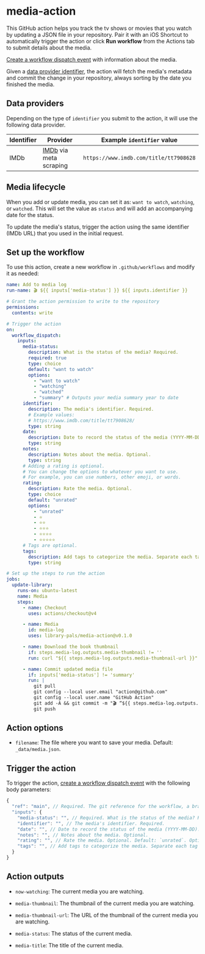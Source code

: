 # media-action

This GitHub action helps you track the tv shows or movies that you watch by updating a JSON file in your repository. Pair it with an iOS Shortcut to automatically trigger the action or click **Run workflow** from the Actions tab to submit details about the media.

[Create a workflow dispatch event](https://docs.github.com/en/rest/actions/workflows#create-a-workflow-dispatch-event) with information about the media.

Given a [data provider identifier](#data-providers), the action will fetch the media's metadata and commit the change in your repository, always sorting by the date you finished the media.

## Data providers

Depending on the type of `identifier` you submit to the action, it will use the following data provider.

| Identifier | Provider                                        | Example `identifier` value             |
| ---------- | ----------------------------------------------- | -------------------------------------- |
| IMDb       | [IMDb](https://www.imdb.com/) via meta scraping | `https://www.imdb.com/title/tt7908628` |

## Media lifecycle

When you add or update media, you can set it as: `want to watch`, `watching`, or `watched`. This will set the value as `status` and will add an accompanying date for the status.

To update the media's status, trigger the action using the same identifier (IMDb URL) that you used in the initial request.

<!-- START GENERATED DOCUMENTATION -->

## Set up the workflow

To use this action, create a new workflow in `.github/workflows` and modify it as needed:

```yml
name: Add to media log
run-name: 🎬 ${{ inputs['media-status'] }} ${{ inputs.identifier }}

# Grant the action permission to write to the repository
permissions:
  contents: write

# Trigger the action
on:
  workflow_dispatch:
    inputs:
      media-status:
        description: What is the status of the media? Required.
        required: true
        type: choice
        default: "want to watch"
        options:
          - "want to watch"
          - "watching"
          - "watched"
          - "summary" # Outputs your media summary year to date
      identifier:
        description: The media's identifier. Required.
        # Example values:
        # https://www.imdb.com/title/tt7908628/
        type: string
      date:
        description: Date to record the status of the media (YYYY-MM-DD). Leave blank for today.
        type: string
      notes:
        description: Notes about the media. Optional.
        type: string
      # Adding a rating is optional.
      # You can change the options to whatever you want to use.
      # For example, you can use numbers, other emoji, or words.
      rating:
        description: Rate the media. Optional.
        type: choice
        default: "unrated"
        options:
          - "unrated"
          - ⭐️
          - ⭐️⭐️
          - ⭐️⭐️⭐️
          - ⭐️⭐️⭐️⭐️
          - ⭐️⭐️⭐️⭐️⭐️
      # Tags are optional.
      tags:
        description: Add tags to categorize the media. Separate each tag with a comma.
        type: string

# Set up the steps to run the action
jobs:
  update-library:
    runs-on: ubuntu-latest
    name: Media
    steps:
      - name: Checkout
        uses: actions/checkout@v4

      - name: Media
        id: media-log
        uses: library-pals/media-action@v0.1.0

      - name: Download the book thumbnail
        if: steps.media-log.outputs.media-thumbnail != ''
        run: curl "${{ steps.media-log.outputs.media-thumbnail-url }}" -o "img/${{ steps.media-log.outputs.media-thumbnail }}"

      - name: Commit updated media file
        if: inputs['media-status'] != 'summary'
        run: |
          git pull
          git config --local user.email "action@github.com"
          git config --local user.name "GitHub Action"
          git add -A && git commit -m "🎬 “${{ steps.media-log.outputs.media-title }}” (${{ inputs['media-status'] }})"
          git push
```

## Action options

- `filename`: The file where you want to save your media. Default: `_data/media.json`.

## Trigger the action

To trigger the action, [create a workflow dispatch event](https://docs.github.com/en/rest/actions/workflows#create-a-workflow-dispatch-event) with the following body parameters:

```js
{
  "ref": "main", // Required. The git reference for the workflow, a branch or tag name.
  "inputs": {
    "media-status": "", // Required. What is the status of the media? Required. Default: `want to watch`. Options: `want to watch`, `watching`, `watched`, `summary`.
    "identifier": "", // The media's identifier. Required.
    "date": "", // Date to record the status of the media (YYYY-MM-DD). Leave blank for today.
    "notes": "", // Notes about the media. Optional.
    "rating": "", // Rate the media. Optional. Default: `unrated`. Options: `unrated`, `⭐️`, `⭐️⭐️`, `⭐️⭐️⭐️`, `⭐️⭐️⭐️⭐️`, `⭐️⭐️⭐️⭐️⭐️`.
    "tags": "", // Add tags to categorize the media. Separate each tag with a comma.
  }
}
```



## Action outputs

- `now-watching`: The current media you are watching.

- `media-thumbnail`: The thumbnail of the current media you are watching.

- `media-thumbnail-url`: The URL of the thumbnail of the current media you are watching.

- `media-status`: The status of the current media.

- `media-title`: The title of the current media.
<!-- END GENERATED DOCUMENTATION -->
